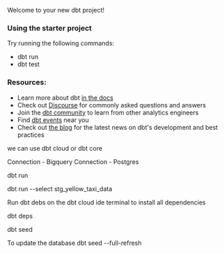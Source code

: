 Welcome to your new dbt project!

### Using the starter project

Try running the following commands:
- dbt run
- dbt test


### Resources:
- Learn more about dbt [in the docs](https://docs.getdbt.com/docs/introduction)
- Check out [Discourse](https://discourse.getdbt.com/) for commonly asked questions and answers
- Join the [dbt community](https://getdbt.com/community) to learn from other analytics engineers
- Find [dbt events](https://events.getdbt.com) near you
- Check out [the blog](https://blog.getdbt.com/) for the latest news on dbt's development and best practices



we can use dbt cloud or dbt core

Connection - Bigquery
Connection - Postgres

dbt run

dbt run --select stg_yellow_taxi_data


Run dbt debs on the dbt cloud ide terminal to install all dependencies

dbt deps

dbt seed 

To update the database
dbt seed --full-refresh